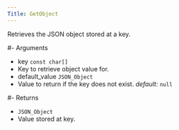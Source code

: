```yaml
---
Title: GetObject
---
```


Retrieves the JSON object stored at a key.

#- Arguments
- key `const char[]`
- Key to retrieve object value for.
- default_value `JSON_Object`
- Value to return if the key does not exist. *default:* `null`

#- Returns
- `JSON_Object`
- Value stored at key.
